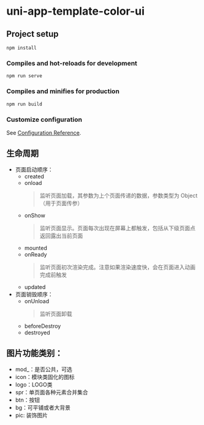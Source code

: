 # uni-app-template-color-ui

## Project setup
```
npm install
```

### Compiles and hot-reloads for development
```
npm run serve
```

### Compiles and minifies for production
```
npm run build
```

### Customize configuration
See [Configuration Reference](https://cli.vuejs.org/config/).



## 生命周期
- 页面启动顺序：
    - created 
    - onload
        > 监听页面加载，其参数为上个页面传递的数据，参数类型为 Object（用于页面传参）
    - onShow
        > 监听页面显示。页面每次出现在屏幕上都触发，包括从下级页面点返回露出当前页面
    - mounted
    - onReady
        > 监听页面初次渲染完成。注意如果渲染速度快，会在页面进入动画完成前触发
    - updated
- 页面销毁顺序：
    - onUnload
      > 监听页面卸载
    - beforeDestroy
    - destroyed


## 图片功能类别：
   - mod_：是否公共，可选
   - icon：模块类固化的图标
   - logo：LOGO类
   - spr：单页面各种元素合并集合
   - btn：按钮
   - bg：可平铺或者大背景
   - pic: 装饰图片